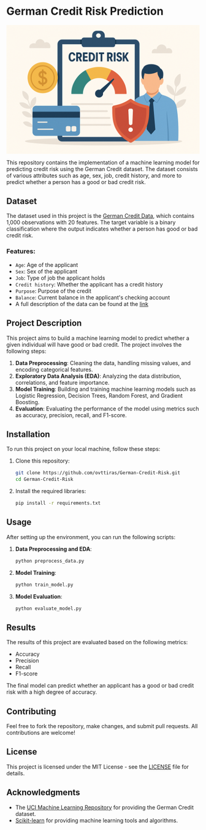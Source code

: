 # German Credit Risk Prediction

<p align="center">
  <img align="middle" src="docs/main.png" alt="workflow" width="800px" class="center">
 </p>
 This repository contains the implementation of a machine learning model for predicting credit risk using the German Credit dataset. The dataset consists of various attributes such as age, sex, job, credit history, and more to predict whether a person has a good or bad credit risk.

## Dataset

The dataset used in this project is the [German Credit Data](https://archive.ics.uci.edu/ml/datasets/Statlog+(German+Credit+Data)), which contains 1,000 observations with 20 features. The target variable is a binary classification where the output indicates whether a person has good or bad credit risk.

### Features:
- `Age`: Age of the applicant
- `Sex`: Sex of the applicant
- `Job`: Type of job the applicant holds
- `Credit history`: Whether the applicant has a credit history
- `Purpose`: Purpose of the credit
- `Balance`: Current balance in the applicant's checking account
- A full description of the data can be found at the [link]([путь/к/странице.md](https://github.com/ovttiras/German-Credit-Risk/blob/main/docs/German_Credit_Data%20set%20Description.pdf))

## Project Description

This project aims to build a machine learning model to predict whether a given individual will have good or bad credit. The project involves the following steps:
1. **Data Preprocessing**: Cleaning the data, handling missing values, and encoding categorical features.
2. **Exploratory Data Analysis (EDA)**: Analyzing the data distribution, correlations, and feature importance.
3. **Model Training**: Building and training machine learning models such as Logistic Regression, Decision Trees, Random Forest, and Gradient Boosting.
4. **Evaluation**: Evaluating the performance of the model using metrics such as accuracy, precision, recall, and F1-score.

## Installation

To run this project on your local machine, follow these steps:

1. Clone this repository:
    ```bash
    git clone https://github.com/ovttiras/German-Credit-Risk.git
    cd German-Credit-Risk
    ```

2. Install the required libraries:
    ```bash
    pip install -r requirements.txt
    ```

## Usage

After setting up the environment, you can run the following scripts:

1. **Data Preprocessing and EDA**:
    ```bash
    python preprocess_data.py
    ```

2. **Model Training**:
    ```bash
    python train_model.py
    ```

3. **Model Evaluation**:
    ```bash
    python evaluate_model.py
    ```

## Results

The results of this project are evaluated based on the following metrics:
- Accuracy
- Precision
- Recall
- F1-score

The final model can predict whether an applicant has a good or bad credit risk with a high degree of accuracy.

## Contributing

Feel free to fork the repository, make changes, and submit pull requests. All contributions are welcome!

## License

This project is licensed under the MIT License - see the [LICENSE](LICENSE) file for details.

## Acknowledgments

- The [UCI Machine Learning Repository](https://archive.ics.uci.edu/ml/datasets/Statlog+(German+Credit+Data)) for providing the German Credit dataset.
- [Scikit-learn](https://scikit-learn.org/) for providing machine learning tools and algorithms.

